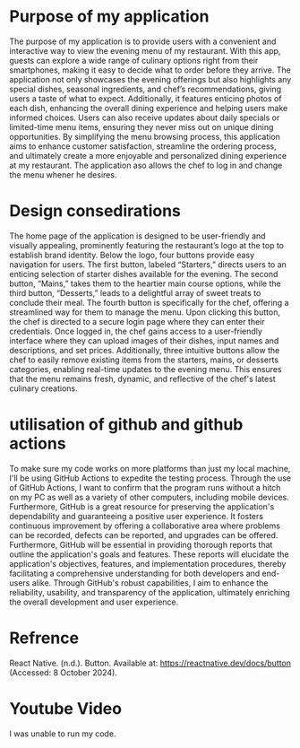 # Purpose of my application
The purpose of my application is to provide users with a convenient and interactive way to view the evening menu of my restaurant. With this app, guests can explore a wide range of culinary options right from their smartphones, making it easy to decide what to order before they arrive. The application not only showcases the evening offerings but also highlights any special dishes, seasonal ingredients, and chef’s recommendations, giving users a taste of what to expect. Additionally, it features enticing photos of each dish, enhancing the overall dining experience and helping users make informed choices. Users can also receive updates about daily specials or limited-time menu items, ensuring they never miss out on unique dining opportunities. By simplifying the menu browsing process, this application aims to enhance customer satisfaction, streamline the ordering process, and ultimately create a more enjoyable and personalized dining experience at my restaurant. The application aso allows the chef to log in and change the menu whener he desires.
# Design consedirations
The home page of the application is designed to be user-friendly and visually appealing, prominently featuring the restaurant’s logo at the top to establish brand identity. Below the logo, four buttons provide easy navigation for users. The first button, labeled “Starters,” directs users to an enticing selection of starter dishes available for the evening. The second button, “Mains,” takes them to the heartier main course options, while the third button, “Desserts,” leads to a delightful array of sweet treats to conclude their meal. 
The fourth button is specifically for the chef, offering a streamlined way for them to manage the menu. Upon clicking this button, the chef is directed to a secure login page where they can enter their credentials. Once logged in, the chef gains access to a user-friendly interface where they can upload images of their dishes, input names and descriptions, and set prices. Additionally, three intuitive buttons allow the chef to easily remove existing items from the starters, mains, or desserts categories, enabling real-time updates to the evening menu. This ensures that the menu remains fresh, dynamic, and reflective of the chef's latest culinary creations.
# utilisation of github and github actions
To make sure my code works on more platforms than just my local machine, I'll be using GitHub Actions to expedite the testing process. Through the use of GitHub Actions, I want to confirm that the program runs without a hitch on my PC as well as a variety of other computers, including mobile devices. Furthermore, GitHub is a great resource for preserving the application's dependability and guaranteeing a positive user experience. It fosters continuous improvement by offering a collaborative area where problems can be recorded, defects can be reported, and upgrades can be offered. Furthermore, GitHub will be essential in providing thorough reports that outline the application's goals and features. These reports will elucidate the application's objectives, features, and implementation procedures, thereby facilitating a comprehensive understanding for both developers and end-users alike. Through GitHub's robust capabilities, I aim to enhance the reliability, usability, and transparency of the application, ultimately enriching the overall development and user experience.

# Refrence
React Native. (n.d.). Button. Available at: https://reactnative.dev/docs/button (Accessed: 8 October 2024).

# Youtube Video 
I was unable to run my code. 

